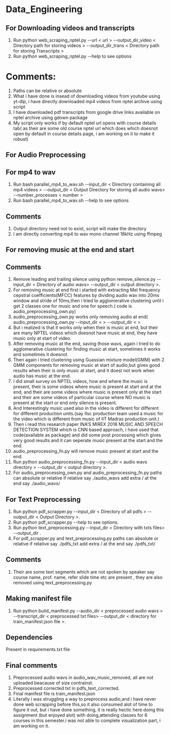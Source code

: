 # Data_Engineering

## For Downloading videos and transcripts
1. Run python web_scraping_nptel.py --url  < url >  --output_dir_video  < Directory path for storing videos > --output_dir_trans < Directory path for storing Transcripts >
2. Run python web_scraping_nptel.py --help to see options

# Comments:
1. Paths can be relative or absolute
2. What i have done is insead of downloading videos from youtube using yt-dlp, i have directly downloaded mp4 videos from nptel archive using script
3. I have downloaded pdf transcripts from google drive links available on nptel archive using gdown package
4. My script only works if by default nptel url opens with course details tab( as their are some old course nptel url which does which doesnot open by default in course details page, i am working on it to make it robust)

## For Audio Preprocessing

## For mp4 to wav

1. Run bash parallel_mp4_to_wav.sh --input_dir < Directory containing all mp4 videos > --output_dir < Output Directory for storing all audio wavs> --number_processes < number >
2. Run bash parallel_mp4_to_wav.sh --help to see options

## Comments
1. Output directory need not to exist, script will make the directory
2. I am directly converting mp4 to wav mono channel 16kHz using ffmpeg

## For removing music at the end and start

## Comments
1. Remove leading and trailing silence using python remove_silence.py --input_dir < Directory of audio wavs> --output_dir < output directory >.
2. For removing music at end first i started with extracting Mel frequency cepstral coefficients(MFCC) features by dividing audio wav into 20ms window and stride of 10ms,then i tried to agglomerative clustering until i get 2 classes one for music and one for speech.( code is audio_preprocessing_own.py)
3. audio_preprocessing_own.py works only removing audio at end(  audio_preprocessing_own.py --input_dir < > --output_dir < >
4. But i realized is that it works only when their is music at end, but their are many NPTEL videos which doesnot have music at end, they have music only at start of video.
5. After removing music at the end, saving those wavs, again i tried to do agglomerative clustering for finding music at start, sometimes it works and sometimes it doesnot.
6. Then again i tried clustering using Guassian mixture model(GMM) with 2 GMM components for removing music at start of audio,but gives good results when their is only music at start, and it doest not work when audio has music at the end.
7. I did small survey on NPTEL videos, how and where the music is present, their is some videos where music is present at start and at the end, and their are some videos where music is present only at the start and their are some videos of particular course where NO music is present at the start or end only silence is present.
8. And Interestingly music used also in the video is different for different for different production units.(say IIsc production team used a music for the video which is different from music of IIT Madras production unit.)
9. Then i read this research paper INA’S MIREX 2018 MUSIC AND SPEECH DETECTION SYSTEM which is CNN based approach, i have used that code(available as package) and did some post processing which gives very good results and it can seperate music present at the start and the end.
10. audio_preprocessing_fn.py will remove music present at start and the end.
11. Run python audio_preprocessing_fn.py --input_dir < audio wavs directory > --output_dir < output directory >.
12. For audio_preprocessing_own.py and audio_preprocessing_fn.py paths can absolute or relative if relative say ./audio_wavs  add extra / at the end say ./audio_wavs/

## For Text Preprocessing

1. Run python pdf_scrapper.py --input_dir < Directory of all pdfs > --output_dir < Output Directory  >.
2. Run python pdf_scrapper.py --help to see options.
3. Run python text_preprocessing.py --input_dir < Directory with txts files> --output_dir <Output Directory >.
4. For pdf_scrapper.py and text_preprocessing.py paths can absolute or relative if relative say ./pdfs_txt  add extra / at the end say ./pdfs_txt/

## Comments

1. Their are some text segments which are not spoken by speaker say course name, prof. name, refer slide time etc are present , they are also removed using text_preprocessing.py

## Making manifest file

1. Run python build_manifest.py --audio_dir < preprocessed audio wavs > --transcript_dir < preprocessed txt files> --output_dir < directory for train_manifest.json file >.

## Dependencies
Present in requirements.txt file

## Final comments

1. Preprocessed audio wavs in audio_wav_music_removed, all are not uploaded beacause of size contrainst.
2. Preprocessed corrected txt in pdfs_text_corrected.
3. Final manifest file is train_manifest.json
4. Literally i was struggling a way to preprocess audio,and i have never done web scrapping before this,so it also consumed alot of  time to figure it out, but i have done something, it is really hectic here doing this assignment (but enjoyed alot) with doing,attending classes for 6 courses in this semester.i was not able to complete visualization part, i am working on it.






